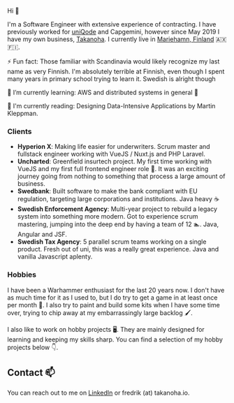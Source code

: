 Hi 👋 

I'm a Software Engineer with extensive experience of contracting. I have previously worked for [uniQode](https://q.group/offices/uniqode) and Capgemini, however since May 2019 I have my own business, [Takanoha](https://takanoha.io/). I currently live in [Mariehamn, Finland](https://goo.gl/maps/3qLt7SXYnGhPUGvm7) 🇦🇽 🇫🇮.

⚡ Fun fact: Those familiar with Scandinavia would likely recognize my last name as very Finnish. I'm absolutely terrible at Finnish, even though I spent many years in primary school trying to learn it. Swedish is alright though 

🌱 I’m currently learning: AWS and distributed systems in general 🤯

📖 I'm currently reading: Designing Data-Intensive Applications by Martin Kleppman.

### Clients
- __Hyperion X__: Making life easier for underwriters. Scrum master and fullstack engineer working with VueJS / Nuxt.js and PHP Laravel.
- __Uncharted__: Greenfield insurtech project. My first time working with VueJS and my first full frontend engineer role 😬. It was an exciting journey going from nothing to something that process a large amount of business.
- __Swedbank__: Built software to make the bank compliant with EU regulation, targeting large corporations and institutions. Java heavy ☕
- __Swedish Enforcement Agency__: Multi-year project to rebuild a legacy system into something more modern. Got to experience scrum mastering, jumping into the deep end by having a team of 12 🏊. Java, Angular and JSF.
- __Swedish Tax Agency__: 5 parallel scrum teams working on a single product. Fresh out of uni, this was a really great experience. Java and vanilla Javascript aplenty.

### Hobbies
I have been a Warhammer enthusiast for the last 20 years now. I don't have as much time for it as I used to, but I do try to get a game in at least once per month 🎲. I also try to paint and build some kits when I have some time over, trying to chip away at my embarrassingly large backlog 🖌️.

I also like to work on hobby projects 🖥️. They are mainly designed for learning and keeping my skills sharp. You can find a selection of my hobby projects below 👇.

## Contact 📫
You can reach out to me on [LinkedIn](https://www.linkedin.com/in/fredrikmakila/) or fredrik (at) takanoha<span>.io.
